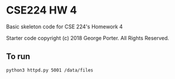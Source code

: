 # CSE224 HW 4

Basic skeleton code for CSE 224's Homework 4

Starter code copyright (c) 2018 George Porter.  All Rights Reserved.

## To run

    python3 httpd.py 5001 /data/files